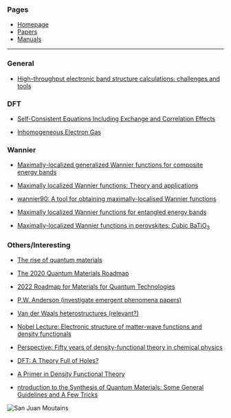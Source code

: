 ### Pages

* [Homepage](index.md)
* [Papers](papers.md)
* [Manuals](manuals.md)

---

### General

* [High-throughput electronic band structure calculations: challenges and tools](https://arxiv.org/pdf/1004.2974.pdf)

### DFT

* [Self-Consistent Equations Including Exchange and Correlation Effects](https://journals.aps.org/pr/pdf/10.1103/PhysRev.140.A1133)

* [Inhomogeneous Electron Gas](https://journals.aps.org/pr/pdf/10.1103/PhysRev.136.B864)


### Wannier

* [Maximally-localized generalized Wannier functions for composite energy bands](https://arxiv.org/pdf/cond-mat/9707145.pdf)

* [Maximally localized Wannier functions: Theory and applications](https://arxiv.org/pdf/1112.5411.pdf)

* [wannier90: A tool for obtaining maximally-localised Wannier functions](https://arxiv.org/pdf/0708.0650.pdf)

* [Maximally localized Wannier functions for entangled energy bands](https://arxiv.org/pdf/cond-mat/0108084.pdf)

* [Maximally-localized Wannier functions in perovskites: Cubic BaTiO<sub>3</sub>](https://arxiv.org/pdf/cond-mat/9802210.pdf)


### Others/Interesting

* [The rise of quantum materials](https://www.researchgate.net/profile/Franklin-Paras-Hernandez/post/What-is-the-importance-of-quantum-materials-in-thin-film-technology/attachment/5bf571e1cfe4a7645503c856/AS%3A695417138319360%401542811774042/download/The+rise+of+quantum+materials.pdf)

* [The 2020 Quantum Materials Roadmap](https://arxiv.org/ftp/arxiv/papers/2102/2102.02644.pdf)

* [2022 Roadmap for Materials for Quantum Technologies](https://arxiv.org/ftp/arxiv/papers/2202/2202.07309.pdf)

* [P.W. Anderson (investigate emergent phenomena papers)](https://en.wikipedia.org/wiki/Philip_W._Anderson#cite_note-3)

* [Van der Waals heterostructures (relevant?)](https://qs3.scripts.mit.edu/images/pdf/vanderWaalsHeterostructures.pdf)

* [Nobel Lecture: Electronic structure of matter-wave functions and density functionals](https://www.nobelprize.org/uploads/2018/06/kohn-lecture.pdf)

* [Perspective: Fifty years of density-functional theory in chemical physics](https://www.chem.pku.edu.cn/jianghgroup/docs/20190514215433428130.pdf)

[Perspective: Fifty years of density-functional theory in chemical physics]: # (https://journals.aps.org/rmp/pdf/10.1103/RevModPhys.71.1253)

* [DFT: A Theory Full of Holes?](https://static1.squarespace.com/static/5b06fe765b409b62b1c16a43/t/5b1998376d2a7347e1a1c07c/1528404025001/PGB14.pdf)

* [A Primer in Density Functional Theory](https://www.physics.udel.edu/~bnikolic/QTTG/NOTES/DFT/BOOK=primer_dft.pdf)
* [ntroduction to the Synthesis
of Quantum Materials: Some General Guidelines and A Few Tricks](https://www.worldscientific.com/doi/pdf/10.1142/9789811219375_0001)

![San Juan Moutains](https://www.backpacker.com/wp-content/uploads/2014/05/wilson-peak-autumn.jpg)
